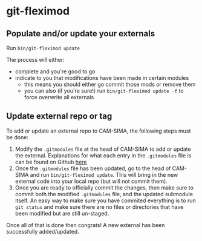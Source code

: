 # git-fleximod
## Populate and/or update your externals
Run `bin/git-fleximod update`

The process will either:

- complete and you're good to go
- indicate to you that modifications have been made in certain modules
    - this means you should either go commit those mods or remove them
    - you can also (if you're sure!) run `bin/git-fleximod update -f` to force overwrite all externals

## Update external repo or tag
To add or update an external repo to CAM-SIMA, the following steps must be done:

1. Modify the `.gitmodules` file at the head of CAM-SIMA to add or update the external.  Explanations for what each entry in the `.gitmodules` file is can be found on Github [here](https://github.com/ESMCI/git-fleximod?tab=readme-ov-file#supported-gitmodules-variables)
1. Once the `.gitmodules` file has been updated, go to the head of CAM-SIMA and run `bin/git-fleximod update`.  This will bring in the new external code into your local repo (but will not commit them).
1. Once you are ready to officially commit the changes, then make sure to commit both the modified `.gitmodules` file, and the updated submodule itself.  An easy way to make sure you have commited everything is to run `git status` and make sure there are no files or directories that have been modified but are still un-staged.

Once all of that is done then congrats!  A new external has been successfully added/updated.   
